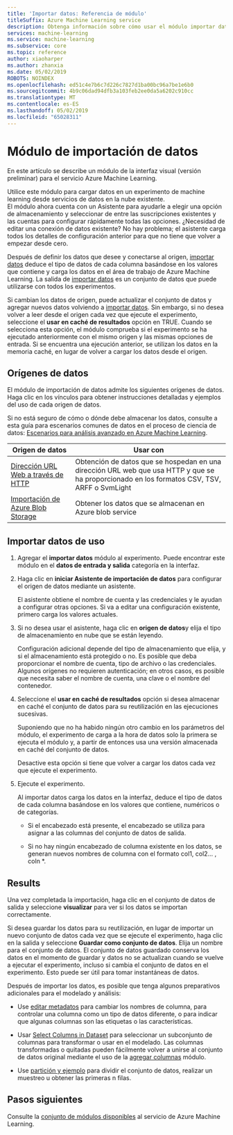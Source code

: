 ```yaml
---
title: 'Importar datos: Referencia de módulo'
titleSuffix: Azure Machine Learning service
description: Obtenga información sobre cómo usar el módulo importar datos en el servicio de Azure Machine Learning para cargar datos en un experimento de machine learning desde servicios de datos en la nube existente.
services: machine-learning
ms.service: machine-learning
ms.subservice: core
ms.topic: reference
author: xiaoharper
ms.author: zhanxia
ms.date: 05/02/2019
ROBOTS: NOINDEX
ms.openlocfilehash: ed51c4e7b6c7d226c7827d1ba00bc96a7be1e6b0
ms.sourcegitcommit: 4b9c06dad94dfb3a103feb2ee0da5a6202c910cc
ms.translationtype: MT
ms.contentlocale: es-ES
ms.lasthandoff: 05/02/2019
ms.locfileid: "65028311"
---
```

# <a name="import-data-module"></a>Módulo de importación de datos

En este artículo se describe un módulo de la interfaz visual (versión preliminar) para el servicio Azure Machine Learning.

Utilice este módulo para cargar datos en un experimento de machine learning desde servicios de datos en la nube existente.  
El módulo ahora cuenta con un Asistente para ayudarle a elegir una opción de almacenamiento y seleccionar de entre las suscripciones existentes y las cuentas para configurar rápidamente todas las opciones. ¿Necesidad de editar una conexión de datos existente? No hay problema; el asistente carga todos los detalles de configuración anterior para que no tiene que volver a empezar desde cero. 
  
Después de definir los datos que desee y conectarse al origen, [importar datos](./import-data.md) deduce el tipo de datos de cada columna basándose en los valores que contiene y carga los datos en el área de trabajo de Azure Machine Learning. La salida de [importar datos](./import-data.md) es un conjunto de datos que puede utilizarse con todos los experimentos.

  
Si cambian los datos de origen, puede actualizar el conjunto de datos y agregar nuevos datos volviendo a [importar datos](./import-data.md). Sin embargo, si no desea volver a leer desde el origen cada vez que ejecute el experimento, seleccione el **usar en caché de resultados** opción en TRUE. Cuando se selecciona esta opción, el módulo comprueba si el experimento se ha ejecutado anteriormente con el mismo origen y las mismas opciones de entrada. Si se encuentra una ejecución anterior, se utilizan los datos en la memoria caché, en lugar de volver a cargar los datos desde el origen.
 

## <a name="data-sources"></a>Orígenes de datos

El módulo de importación de datos admite los siguientes orígenes de datos. Haga clic en los vínculos para obtener instrucciones detalladas y ejemplos del uso de cada origen de datos. 
 
Si no está seguro de cómo o dónde debe almacenar los datos, consulte a esta guía para escenarios comunes de datos en el proceso de ciencia de datos:  [Escenarios para análisis avanzado en Azure Machine Learning](https://docs.microsoft.com/azure/machine-learning/machine-learning-data-science-plan-sample-scenarios). 


|Origen de datos| Usar con|
|-----------|-----------|  
|[Dirección URL Web a través de HTTP](./import-from-web-url-via-http.md)|Obtención de datos que se hospedan en una dirección URL web que usa HTTP y que se ha proporcionado en los formatos CSV, TSV, ARFF o SvmLight|  
|[Importación de Azure Blob Storage](./import-from-azure-blob-storage.md) |Obtener los datos que se almacenan en Azure blob service|  

## <a name="how-to-use-import-data"></a>Importar datos de uso
 
1. Agregar el **importar datos** módulo al experimento. Puede encontrar este módulo en el **datos de entrada y salida** categoría en la interfaz.

2. Haga clic en **iniciar Asistente de importación de datos** para configurar el origen de datos mediante un asistente.

    El asistente obtiene el nombre de cuenta y las credenciales y le ayudan a configurar otras opciones. Si va a editar una configuración existente, primero carga los valores actuales.

3. Si no desea usar el asistente, haga clic en **origen de datos**y elija el tipo de almacenamiento en nube que se están leyendo. 

    Configuración adicional depende del tipo de almacenamiento que elija, y si el almacenamiento está protegido o no. Es posible que deba proporcionar el nombre de cuenta, tipo de archivo o las credenciales. Algunos orígenes no requieren autenticación; en otros casos, es posible que necesita saber el nombre de cuenta, una clave o el nombre del contenedor.

4. Seleccione el **usar en caché de resultados** opción si desea almacenar en caché el conjunto de datos para su reutilización en las ejecuciones sucesivas.

    Suponiendo que no ha habido ningún otro cambio en los parámetros del módulo, el experimento de carga a la hora de datos solo la primera se ejecuta el módulo y, a partir de entonces usa una versión almacenada en caché del conjunto de datos.

    Desactive esta opción si tiene que volver a cargar los datos cada vez que ejecute el experimento.

5. Ejecute el experimento.

    Al importar datos carga los datos en la interfaz, deduce el tipo de datos de cada columna basándose en los valores que contiene, numéricos o de categorías.

    - Si el encabezado está presente, el encabezado se utiliza para asignar a las columnas del conjunto de datos de salida.

    - Si no hay ningún encabezado de columna existente en los datos, se generan nuevos nombres de columna con el formato col1, col2... , coln *.

## <a name="results"></a>Results

Una vez completada la importación, haga clic en el conjunto de datos de salida y seleccione **visualizar** para ver si los datos se importan correctamente.

Si desea guardar los datos para su reutilización, en lugar de importar un nuevo conjunto de datos cada vez que se ejecute el experimento, haga clic en la salida y seleccione **Guardar como conjunto de datos**. Elija un nombre para el conjunto de datos. El conjunto de datos guardado conserva los datos en el momento de guardar y datos no se actualizan cuando se vuelve a ejecutar el experimento, incluso si cambia el conjunto de datos en el experimento. Esto puede ser útil para tomar instantáneas de datos.

Después de importar los datos, es posible que tenga algunos preparativos adicionales para el modelado y análisis:


- Use [editar metadatos](./edit-metadata.md) para cambiar los nombres de columna, para controlar una columna como un tipo de datos diferente, o para indicar que algunas columnas son las etiquetas o las características.

- Usar [Select Columns in Dataset](./select-columns-in-dataset.md) para seleccionar un subconjunto de columnas para transformar o usar en el modelado. Las columnas transformadas o quitadas pueden fácilmente volver a unirse al conjunto de datos original mediante el uso de la [agregar columnas](./add-columns.md) módulo.  

- Use [partición y ejemplo](./partition-and-sample.md) para dividir el conjunto de datos, realizar un muestreo u obtener las primeras n filas.

## <a name="next-steps"></a>Pasos siguientes

Consulte la [conjunto de módulos disponibles](module-reference.md) al servicio de Azure Machine Learning. 